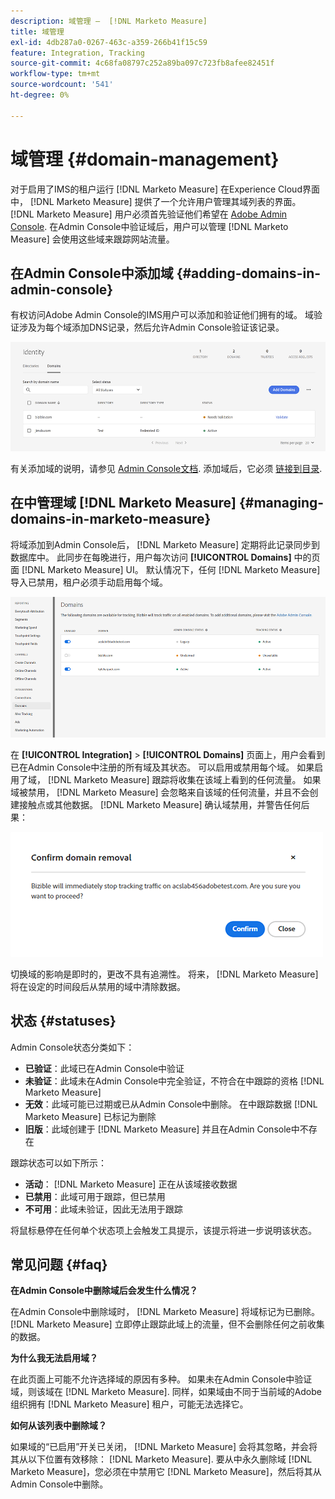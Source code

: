 ```yaml
---
description: 域管理 —  [!DNL Marketo Measure]
title: 域管理
exl-id: 4db287a0-0267-463c-a359-266b41f15c59
feature: Integration, Tracking
source-git-commit: 4c68fa08797c252a89ba097c723fb8afee82451f
workflow-type: tm+mt
source-wordcount: '541'
ht-degree: 0%

---
```


# 域管理 {#domain-management}

对于启用了IMS的租户运行 [!DNL Marketo Measure] 在Experience Cloud界面中， [!DNL Marketo Measure] 提供了一个允许用户管理其域列表的界面。 [!DNL Marketo Measure] 用户必须首先验证他们希望在 [Adobe Admin Console](https://adminconsole.adobe.com/). 在Admin Console中验证域后，用户可以管理 [!DNL Marketo Measure] 会使用这些域来跟踪网站流量。

## 在Admin Console中添加域 {#adding-domains-in-admin-console}

有权访问Adobe Admin Console的IMS用户可以添加和验证他们拥有的域。 域验证涉及为每个域添加DNS记录，然后允许Admin Console验证该记录。

![](assets/domain-management-1.png)

有关添加域的说明，请参见 [Admin Console文档](https://helpx.adobe.com/enterprise/using/add-domains-directories.html). 添加域后，它必须 [链接到目录](https://helpx.adobe.com/enterprise/using/add-domains-directories.html#link-domains-to-directoies).

## 在中管理域 [!DNL Marketo Measure] {#managing-domains-in-marketo-measure}

将域添加到Admin Console后， [!DNL Marketo Measure] 定期将此记录同步到数据库中。 此同步在每晚进行，用户每次访问 **[!UICONTROL Domains]** 中的页面 [!DNL Marketo Measure] UI。 默认情况下，任何 [!DNL Marketo Measure] 导入已禁用，租户必须手动启用每个域。

![](assets/domain-management-2.png)

在 **[!UICONTROL Integration]** > **[!UICONTROL Domains]** 页面上，用户会看到已在Admin Console中注册的所有域及其状态。 可以启用或禁用每个域。 如果启用了域， [!DNL Marketo Measure] 跟踪将收集在该域上看到的任何流量。 如果域被禁用， [!DNL Marketo Measure] 会忽略来自该域的任何流量，并且不会创建接触点或其他数据。 [!DNL Marketo Measure] 确认域禁用，并警告任何后果：

![](assets/domain-management-3.png)

切换域的影响是即时的，更改不具有追溯性。 将来， [!DNL Marketo Measure] 将在设定的时间段后从禁用的域中清除数据。

## 状态 {#statuses}

Admin Console状态分类如下：

* **已验证**：此域已在Admin Console中验证
* **未验证**：此域未在Admin Console中完全验证，不符合在中跟踪的资格 [!DNL Marketo Measure]
* **无效**：此域可能已过期或已从Admin Console中删除。 在中跟踪数据 [!DNL Marketo Measure] 已标记为删除
* **旧版**：此域创建于 [!DNL Marketo Measure] 并且在Admin Console中不存在

跟踪状态可以如下所示：

* **活动**： [!DNL Marketo Measure] 正在从该域接收数据
* **已禁用**：此域可用于跟踪，但已禁用
* **不可用**：此域未验证，因此无法用于跟踪

将鼠标悬停在任何单个状态项上会触发工具提示，该提示将进一步说明该状态。

## 常见问题 {#faq}

**在Admin Console中删除域后会发生什么情况？**

在Admin Console中删除域时， [!DNL Marketo Measure] 将域标记为已删除。 [!DNL Marketo Measure] 立即停止跟踪此域上的流量，但不会删除任何之前收集的数据。

**为什么我无法启用域？**

在此页面上可能不允许选择域的原因有多种。 如果未在Admin Console中验证域，则该域在 [!DNL Marketo Measure]. 同样，如果域由不同于当前域的Adobe组织拥有 [!DNL Marketo Measure] 租户，可能无法选择它。

**如何从该列表中删除域？**

如果域的“已启用”开关已关闭， [!DNL Marketo Measure] 会将其忽略，并会将其从以下位置有效移除： [!DNL Marketo Measure]. 要从中永久删除域 [!DNL Marketo Measure]，您必须在中禁用它 [!DNL Marketo Measure]，然后将其从Admin Console中删除。
